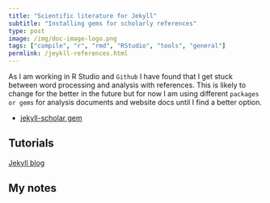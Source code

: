 ```yaml
---
title: "Scientific literature for Jekyll"
subtitle: "Installing gems for scholarly references"
type: post
image: /img/doc-image-logo.png
tags: ["compile", "r", "rmd", "RStudio", "tools", "general"]
permlink: /jeykll-references.html
---
```


As I am working in R Studio and `Github` I have found that I get stuck between word processing and analysis with references. This is likely to change for the better in the future but for now I am using different `packages or gems` for analysis documents and website docs until I find a better option. 

- [jekyll-scholar gem](https://github.com/inukshuk/jekyll-scholar)



## Tutorials

[Jekyll blog](https://talk.jekyllrb.com/)



## My notes

